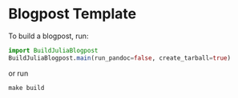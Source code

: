 # Blogpost Template

To build a blogpost, run:

```julia
import BuildJuliaBlogpost
BuildJuliaBlogpost.main(run_pandoc=false, create_tarball=true)
```

or run

```shell
make build
```
